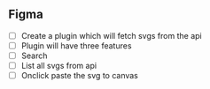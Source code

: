 ## Figma

- [ ] Create a plugin which will fetch svgs from the api 
- [ ] Plugin will have three features
- [ ] Search
- [ ] List all svgs from api
- [ ] Onclick paste the svg to canvas
